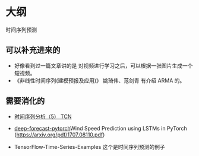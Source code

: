
# 大纲

时间序列预测




## 可以补充进来的

- 好像看到过一篇文章讲的是 对视频进行学习之后，可以根据一张图片生成一个短视频。
- 《非线性时间序列(建模预报及应用)》 姚琦伟、范剑青 有介绍 ARMA 的。


## 需要消化的


- [时间序列分析（5） TCN](https://zhuanlan.zhihu.com/p/69919158)

- [deep-forecast-pytorch](https://github.com/Wizaron/deep-forecast-pytorch)Wind Speed Prediction using LSTMs in PyTorch (https://arxiv.org/pdf/1707.08110.pdf)

- TensorFlow-Time-Series-Examples  这个是时间序列预测的例子
